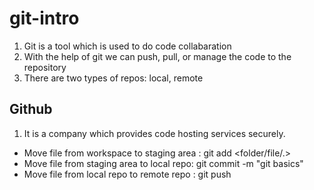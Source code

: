 # git-intro

1. Git is a tool which is used to do code collabaration
2. With the help of git we can push, pull, or manage the code to the repository
3. There are two types of repos: local, remote


## Github
1. It is a company which provides code hosting services securely.

- Move file from workspace to staging area : git add <folder/file/.>
- Move file from staging area to local repo: git commit -m "git basics"
- Move file from local repo to remote repo : git push
